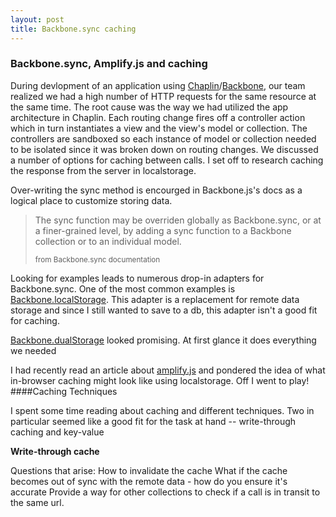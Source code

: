 ```yaml
---
layout: post
title: Backbone.sync caching
---
```

### Backbone.sync, Amplify.js and caching

During devlopment of an application using [Chaplin](https://github.com/chaplinjs/chaplin)/[Backbone](http://documentcloud.github.com/backbone/), our team realized we had a high number of HTTP requests for the same resource at the same time. The root cause was the way we had utilized the app architecture in Chaplin. Each routing change fires off a controller action which in turn instantiates a view and the view's model or collection. The controllers are sandboxed so each instance of model or collection needed to be isolated since it was broken down on routing changes. We discussed a number of options for caching between calls. I set off to research caching the response from the server in localstorage.

Over-writing the sync method is encourged in Backbone.js's docs as a logical place to customize storing data.

> The sync function may be overriden globally as Backbone.sync, or at a finer-grained level, by adding a sync function
> to a Backbone collection or to an individual model.
>
> <small>from Backbone.sync documentation</small>

Looking for examples leads to numerous drop-in adapters for Backbone.sync. One of the most common examples is [Backbone.localStorage](https://github.com/jeromegn/Backbone.localStorage). This adapter is a replacement for remote data storage and since I still wanted to save to a db, this adapter isn't a good fit for caching.

[Backbone.dualStorage](https://github.com/lucian1900/Backbone.dualStorage) looked promising. At first glance it does everything we needed

I had recently read an article about [amplify.js](http://amplifyjs.com/) and pondered the idea of what in-browser caching might look like using localstorage. Off I went to play!
####Caching Techniques

I spent some time reading about caching and different techniques. Two in particular seemed like a good fit for the task at hand -- write-through caching and key-value 

**Write-through cache**

Questions that arise:
  How to invalidate the cache
  What if the cache becomes out of sync with the remote data - how do you ensure it's accurate
  Provide a way for other collections to check if a call is in transit to the same url.